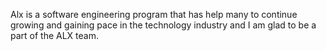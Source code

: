 Alx is a software engineering program that has help many to continue growing and gaining pace in the technology industry and I am glad to be a part of the ALX team.
